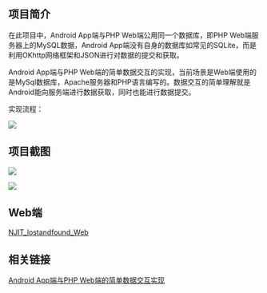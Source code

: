 
## 项目简介

在此项目中，Android App端与PHP Web端公用同一个数据库，即PHP Web端服务器上的MySQL数据，Android App端没有自身的数据库如常见的SQLite，而是利用OKhttp网络框架和JSON进行对数据的提交和获取。

Android App端与PHP Web端的简单数据交互的实现，当前场景是Web端使用的是MySql数据库，Apache服务器和PHP语言编写的。数据交互的简单理解就是Android能向服务端进行数据获取，同时也能进行数据提交。

实现流程：

![](http://obr4sfdq7.bkt.clouddn.com/webandorid%E6%B5%81%E7%A8%8B%E5%9B%BE.png)

## 项目截图

![](http://obr4sfdq7.bkt.clouddn.com/QQ%E5%9B%BE%E7%89%8720171023112949.jpg)

![](http://obr4sfdq7.bkt.clouddn.com/QQ%E5%9B%BE%E7%89%8720171023113352.jpg)

## Web端

[NJIT_lostandfound_Web](https://github.com/uknowsec/NJIT_lostandfound_Web)

## 相关链接

[Android App端与PHP Web端的简单数据交互实现](http://uknowsec.cn/posts/notes/Android-App%E7%AB%AF%E4%B8%8EPHP-Web%E7%AB%AF%E7%9A%84%E7%AE%80%E5%8D%95%E6%95%B0%E6%8D%AE%E4%BA%A4%E4%BA%92%E5%AE%9E%E7%8E%B0.html)
